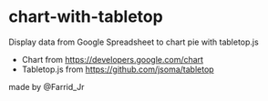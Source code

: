 # chart-with-tabletop
Display data from Google Spreadsheet to chart pie with tabletop.js

- Chart from https://developers.google.com/chart
- Tabletop.js from https://github.com/jsoma/tabletop

made by @Farrid_Jr